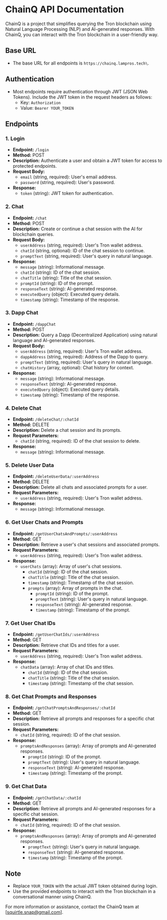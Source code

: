 # ChainQ API Documentation

ChainQ is a project that simplifies querying the Tron blockchain using Natural Language Processing (NLP) and AI-generated responses. With ChainQ, you can interact with the Tron blockchain in a user-friendly way.

## Base URL

- The base URL for all endpoints is `https://chainq.lampros.tech\`.

## Authentication

- Most endpoints require authentication through JWT (JSON Web Tokens). Include the JWT token in the request headers as follows:
  - Key: `Authorization`
  - Value: `Bearer YOUR_TOKEN`

## Endpoints

### 1. Login

- **Endpoint:** `/login`
- **Method:** POST
- **Description:** Authenticate a user and obtain a JWT token for access to protected endpoints.
- **Request Body:**
  - `email` (string, required): User's email address.
  - `password` (string, required): User's password.
- **Response:**
  - `token` (string): JWT token for authentication.

### 2. Chat

- **Endpoint:** `/chat`
- **Method:** POST
- **Description:** Create or continue a chat session with the AI for blockchain queries.
- **Request Body:**
  - `userAddress` (string, required): User's Tron wallet address.
  - `chatId` (string, optional): ID of the chat session to continue.
  - `promptText` (string, required): User's query in natural language.
- **Response:**
  - `message` (string): Informational message.
  - `chatId` (string): ID of the chat session.
  - `chatTitle` (string): Title of the chat session.
  - `promptId` (string): ID of the prompt.
  - `responseText` (string): AI-generated response.
  - `executedQuery` (object): Executed query details.
  - `timestamp` (string): Timestamp of the response.

### 3. Dapp Chat

- **Endpoint:** `/dappChat`
- **Method:** POST
- **Description:** Query a Dapp (Decentralized Application) using natural language and AI-generated responses.
- **Request Body:**
  - `userAddress` (string, required): User's Tron wallet address.
  - `dappAddress` (string, required): Address of the Dapp to query.
  - `promptText` (string, required): User's query in natural language.
  - `chatHistory` (array, optional): Chat history for context.
- **Response:**
  - `message` (string): Informational message.
  - `responseText` (string): AI-generated response.
  - `executedQuery` (object): Executed query details.
  - `timestamp` (string): Timestamp of the response.

### 4. Delete Chat

- **Endpoint:** `/deleteChat/:chatId`
- **Method:** DELETE
- **Description:** Delete a chat session and its prompts.
- **Request Parameters:**
  - `chatId` (string, required): ID of the chat session to delete.
- **Response:**
  - `message` (string): Informational message.

### 5. Delete User Data

- **Endpoint:** `/deleteUserData/:userAddress`
- **Method:** DELETE
- **Description:** Delete all chats and associated prompts for a user.
- **Request Parameters:**
  - `userAddress` (string, required): User's Tron wallet address.
- **Response:**
  - `message` (string): Informational message.

### 6. Get User Chats and Prompts

- **Endpoint:** `/getUserChatsAndPrompts/:userAddress`
- **Method:** GET
- **Description:** Retrieve a user's chat sessions and associated prompts.
- **Request Parameters:**
  - `userAddress` (string, required): User's Tron wallet address.
- **Response:**
  - `userChats` (array): Array of user's chat sessions.
    - `chatId` (string): ID of the chat session.
    - `chatTitle` (string): Title of the chat session.
    - `timestamp` (string): Timestamp of the chat session.
    - `prompts` (array): Array of prompts in the chat.
      - `promptId` (string): ID of the prompt.
      - `promptText` (string): User's query in natural language.
      - `responseText` (string): AI-generated response.
      - `timestamp` (string): Timestamp of the prompt.

### 7. Get User Chat IDs

- **Endpoint:** `/getUserChatIds/:userAddress`
- **Method:** GET
- **Description:** Retrieve chat IDs and titles for a user.
- **Request Parameters:**
  - `userAddress` (string, required): User's Tron wallet address.
- **Response:**
  - `chatData` (array): Array of chat IDs and titles.
    - `chatId` (string): ID of the chat session.
    - `chatTitle` (string): Title of the chat session.
    - `timestamp` (string): Timestamp of the chat session.

### 8. Get Chat Prompts and Responses

- **Endpoint:** `/getChatPromptsAndResponses/:chatId`
- **Method:** GET
- **Description:** Retrieve all prompts and responses for a specific chat session.
- **Request Parameters:**
  - `chatId` (string, required): ID of the chat session.
- **Response:**
  - `promptsAndResponses` (array): Array of prompts and AI-generated responses.
    - `promptId` (string): ID of the prompt.
    - `promptText` (string): User's query in natural language.
    - `responseText` (string): AI-generated response.
    - `timestamp` (string): Timestamp of the prompt.

### 9. Get Chat Data

- **Endpoint:** `/getChatData/:chatId`
- **Method:** GET
- **Description:** Retrieve all prompts and AI-generated responses for a specific chat session.
- **Request Parameters:**
  - `chatId` (string, required): ID of the chat session.
- **Response:**
  - `promptsAndResponses` (array): Array of prompts and AI-generated responses.
    - `promptText` (string): User's query in natural language.
    - `responseText` (string): AI-generated response.
    - `timestamp` (string): Timestamp of the prompt.

## Note

- Replace `YOUR_TOKEN` with the actual JWT token obtained during login.
- Use the provided endpoints to interact with the Tron blockchain in a conversational manner using ChainQ.

For more information or assistance, contact the ChainQ team at [squirtle.snap@gmail.com].
